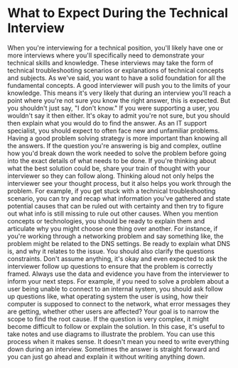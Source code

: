 # What to Expect During the Technical Interview

When you're interviewing for a technical position, you'll likely have one or more interviews where you'll specifically need to demonstrate your technical skills and knowledge. These interviews may take the form of technical troubleshooting scenarios or explanations of technical concepts and subjects. As we've said, you want to have a solid foundation for all the fundamental concepts. A good interviewer will push you to the limits of your knowledge. This means it's very likely that during an interview you'll reach a point where you're not sure you know the right answer, this is expected. But you shouldn't just say, "I don't know." If you were supporting a user, you wouldn't say it then either. It's okay to admit you're not sure, but you should then explain what you would do to find the answer. As an IT support specialist, you should expect to often face new and unfamiliar problems. Having a good problem solving strategy is more important than knowing all the answers. If the question you're answering is big and complex, outline how you'd break down the work needed to solve the problem before going into the exact details of what needs to be done. If you're thinking about what the best solution could be, share your train of thought with your interviewer so they can follow along. Thinking aloud not only helps the interviewer see your thought process, but it also helps you work through the problem. For example, if you get stuck with a technical troubleshooting scenario, you can try and recap what information you've gathered and state potential causes that can be ruled out with certainty and then try to figure out what info is still missing to rule out other causes. When you mention concepts or technologies, you should be ready to explain them and articulate why you might choose one thing over another. For instance, if you're working through a networking problem and say something like, the problem might be related to the DNS settings. Be ready to explain what DNS is, and why it relates to the issue. You should also clarify the questions constraints. Don't assume anything, it's okay and even expected to ask the interviewer follow up questions to ensure that the problem is correctly framed. Always use the data and evidence you have from the interviewer to inform your next steps. For example, if you need to solve a problem about a user being unable to connect to an internal system, you should ask follow up questions like, what operating system the user is using, how their computer is supposed to connect to the network, what error messages they are getting, whether other users are affected? Your goal is to narrow the scope to find the root cause. If the question is very complex, it might become difficult to follow or explain the solution. In this case, it's useful to take notes and use diagrams to illustrate the problem. You can use this process when it makes sense. It doesn't mean you need to write everything down during an interview. Sometimes the answer is straight forward and you can just go ahead and explain it without writing anything down.
